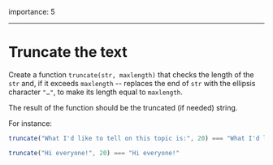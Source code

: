 importance: 5

---

# Truncate the text

Create a function `truncate(str, maxlength)` that checks the length of the `str` and, if it exceeds `maxlength` -- replaces the end of `str` with the ellipsis character `"…"`, to make its length equal to `maxlength`.

The result of the function should be the truncated (if needed) string.

For instance:

```js
truncate("What I'd like to tell on this topic is:", 20) === "What I'd like to te…"

truncate("Hi everyone!", 20) === "Hi everyone!"
```
